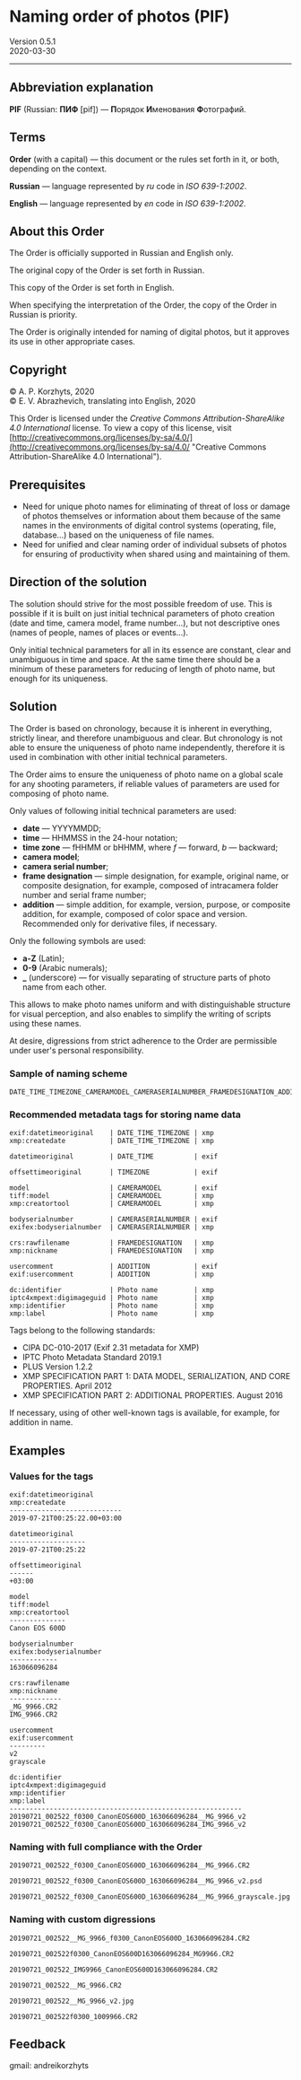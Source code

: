 # Naming order of photos (PIF)

Version 0.5.1  
2020-03-30

***

## Abbreviation explanation

**PIF** (Russian: **ПИФ** [pif]) — **П**орядок **И**менования **Ф**отографий.

## Terms

**Order** (with a capital) — this document or the rules set forth in it, or both, depending on the context.

**Russian** — language represented by *ru* code in *ISO 639-1:2002*.

**English** — language represented by *en* code in *ISO 639-1:2002*.

## About this Order

The Order is officially supported in Russian and English only.

The original copy of the Order is set forth in Russian.

This copy of the Order is set forth in English.

When specifying the interpretation of the Order, the copy of the Order in Russian is priority.

The Order is originally intended for naming of digital photos, but it approves its use in other appropriate cases.

## Copyright

© A. P. Korzhyts, 2020  
© E. V. Abrazhevich, translating into English, 2020  

This Order is licensed under the *Creative Commons Attribution-ShareAlike 4.0 International* license. To view a copy of this license, visit [http://creativecommons.org/licenses/by-sa/4.0/](http://creativecommons.org/licenses/by-sa/4.0/ "Creative Commons Attribution-ShareAlike 4.0 International").

## Prerequisites

- Need for unique photo names for eliminating of threat of loss or damage of photos themselves or information about them because of the same names in the environments of digital control systems (operating, file, database…) based on the uniqueness of file names.
- Need for unified and clear naming order of individual subsets of photos for ensuring of productivity when shared using and maintaining of them.

## Direction of the solution

The solution should strive for the most possible freedom of use. This is possible if it is built on just initial technical parameters of photo creation (date and time, camera model, frame number…), but not descriptive ones (names of people, names of places or events…).

Only initial technical parameters for all in its essence are constant, clear and unambiguous in time and space. At the same time there should be a minimum of these parameters for reducing of length of photo name, but enough for its uniqueness.

## Solution

The Order is based on chronology, because it is inherent in everything, strictly linear, and therefore unambiguous and clear. But chronology is not able to ensure the uniqueness of photo name independently, therefore it is used in combination with other initial technical parameters.

The Order aims to ensure the uniqueness of photo name on a global scale for any shooting parameters, if reliable values of parameters are used for composing of photo name.

Only values of following initial technical parameters are used:

- **date** — YYYYMMDD;  
- **time** — HHMMSS in the 24-hour notation;  
- **time zone** — fHHMM or bHHMM, where *f* — forward, *b* — backward;  
- **camera model**;  
- **camera serial number**;  
- **frame designation** — simple designation, for example, original name, or composite designation, for example, composed of intracamera folder number and serial frame number;  
- **addition** — simple addition, for example, version, purpose, or composite addition, for example, composed of color space and version. Recommended only for derivative files, if necessary.
  
Only the following symbols are used:

- **a-Z** (Latin);  
- **0-9** (Arabic numerals);  
- **_** (underscore) — for visually separating of structure parts of photo name from each other.

This allows to make photo names uniform and with distinguishable structure for visual perception, and also enables to simplify the writing of scripts using these names.

At desire, digressions from strict adherence to the Order are permissible under user's personal responsibility.

### Sample of naming scheme

```
DATE_TIME_TIMEZONE_CAMERAMODEL_CAMERASERIALNUMBER_FRAMEDESIGNATION_ADDITION.EXTENSION
```

### Recommended metadata tags for storing name data

```
exif:datetimeoriginal    | DATE_TIME_TIMEZONE | xmp
xmp:createdate           | DATE_TIME_TIMEZONE | xmp
```
```
datetimeoriginal         | DATE_TIME          | exif
```
```
offsettimeoriginal       | TIMEZONE           | exif
```
```
model                    | CAMERAMODEL        | exif
tiff:model               | CAMERAMODEL        | xmp
xmp:creatortool          | CAMERAMODEL        | xmp
```
```
bodyserialnumber         | CAMERASERIALNUMBER | exif
exifex:bodyserialnumber  | CAMERASERIALNUMBER | xmp
```
```
crs:rawfilename          | FRAMEDESIGNATION   | xmp
xmp:nickname             | FRAMEDESIGNATION   | xmp
```
```
usercomment              | ADDITION           | exif
exif:usercomment         | ADDITION           | xmp
```
```
dc:identifier            | Photo name         | xmp
iptc4xmpext:digimageguid | Photo name         | xmp
xmp:identifier           | Photo name         | xmp
xmp:label                | Photo name         | xmp
```

Tags belong to the following standards:

- CIPA DC-010-2017 (Exif 2.31 metadata for XMP)
- IPTC Photo Metadata Standard 2019.1
- PLUS Version 1.2.2
- XMP SPECIFICATION PART 1: DATA MODEL, SERIALIZATION, AND CORE PROPERTIES. April 2012
- XMP SPECIFICATION PART 2: ADDITIONAL PROPERTIES. August 2016

If necessary, using of other well-known tags is available, for example, for addition in name.

## Examples

### Values for the tags

```
exif:datetimeoriginal
xmp:createdate
----------------------------
2019-07-21T00:25:22.00+03:00
```
```
datetimeoriginal
-------------------
2019-07-21T00:25:22
```
```
offsettimeoriginal
------
+03:00
```
```
model
tiff:model
xmp:creatortool
--------------
Canon EOS 600D
```
```
bodyserialnumber
exifex:bodyserialnumber
------------
163066096284
```
```
crs:rawfilename
xmp:nickname
-------------
_MG_9966.CR2
IMG_9966.CR2
```
```
usercomment
exif:usercomment
---------
v2
grayscale
```
```
dc:identifier
iptc4xmpext:digimageguid
xmp:identifier
xmp:label
----------------------------------------------------------
20190721_002522_f0300_CanonEOS600D_163066096284__MG_9966_v2
20190721_002522_f0300_CanonEOS600D_163066096284_IMG_9966_v2
```

### Naming with full compliance with the Order

```
20190721_002522_f0300_CanonEOS600D_163066096284__MG_9966.CR2
```
```
20190721_002522_f0300_CanonEOS600D_163066096284__MG_9966_v2.psd
```
```
20190721_002522_f0300_CanonEOS600D_163066096284__MG_9966_grayscale.jpg
```

### Naming with custom digressions

```
20190721_002522__MG_9966_f0300_CanonEOS600D_163066096284.CR2
```
```
20190721_002522f0300_CanonEOS600D163066096284_MG9966.CR2
```
```
20190721_002522_IMG9966_CanonEOS600D163066096284.CR2
```
```
20190721_002522__MG_9966.CR2
```
```
20190721_002522__MG_9966_v2.jpg
```
```
20190721_002522f0300_1009966.CR2
```

## Feedback

gmail: andreikorzhyts